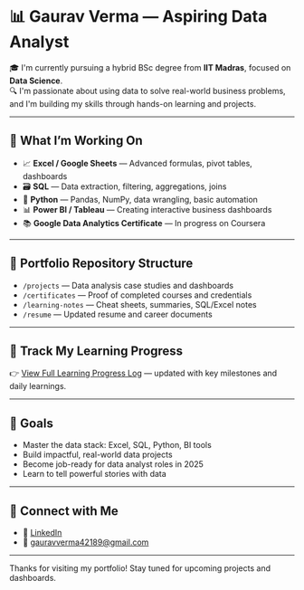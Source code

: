 # 📊 Gaurav Verma — Aspiring Data Analyst

🎓 I'm currently pursuing a hybrid BSc degree from **IIT Madras**, focused on **Data Science**.  
🔍 I'm passionate about using data to solve real-world business problems, and I'm building my skills through hands-on learning and projects.

---

## 🚀 What I’m Working On

- 📈 **Excel / Google Sheets** — Advanced formulas, pivot tables, dashboards  
- 🗃️ **SQL** — Data extraction, filtering, aggregations, joins  
- 🐍 **Python** — Pandas, NumPy, data wrangling, basic automation  
- 📊 **Power BI / Tableau** — Creating interactive business dashboards  
- 📚 **Google Data Analytics Certificate** — In progress on Coursera

---

## 📂 Portfolio Repository Structure

- `/projects` — Data analysis case studies and dashboards  
- `/certificates` — Proof of completed courses and credentials  
- `/learning-notes` — Cheat sheets, summaries, SQL/Excel notes  
- `/resume` — Updated resume and career documents

---

## 📘 Track My Learning Progress

👉 [View Full Learning Progress Log](./PROGRESS.md) — updated with key milestones and daily learnings.

---

## 🎯 Goals

- Master the data stack: Excel, SQL, Python, BI tools  
- Build impactful, real-world data projects  
- Become job-ready for data analyst roles in 2025  
- Learn to tell powerful stories with data

---

## 🔗 Connect with Me

- 💼 [LinkedIn](https://www.linkedin.com/in/gauraverma0)  
- 📧 gauravverma42189@gmail.com  

---

Thanks for visiting my portfolio! Stay tuned for upcoming projects and dashboards.
